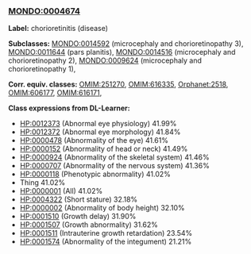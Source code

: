 
### [MONDO:0004674](http://purl.obolibrary.org/obo/MONDO_0004674)
**Label:** chorioretinitis (disease)

**Subclasses:** [MONDO:0014592](http://purl.obolibrary.org/obo/MONDO_0014592) (microcephaly and chorioretinopathy 3), [MONDO:0011644](http://purl.obolibrary.org/obo/MONDO_0011644) (pars planitis), [MONDO:0014516](http://purl.obolibrary.org/obo/MONDO_0014516) (microcephaly and chorioretinopathy 2), [MONDO:0009624](http://purl.obolibrary.org/obo/MONDO_0009624) (microcephaly and chorioretinopathy 1), 

**Corr. equiv. classes:** [OMIM:251270](http://purl.obolibrary.org/obo/OMIM_251270), [OMIM:616335](http://purl.obolibrary.org/obo/OMIM_616335), [Orphanet:2518](http://www.orpha.net/ORDO/Orphanet_2518), [OMIM:606177](http://purl.obolibrary.org/obo/OMIM_606177), [OMIM:616171](http://purl.obolibrary.org/obo/OMIM_616171), 

**Class expressions from DL-Learner:**

- [HP:0012373](http://purl.obolibrary.org/obo/HP_0012373) (Abnormal eye physiology) 41.99%
- [HP:0012372](http://purl.obolibrary.org/obo/HP_0012372) (Abnormal eye morphology) 41.84%
- [HP:0000478](http://purl.obolibrary.org/obo/HP_0000478) (Abnormality of the eye) 41.61%
- [HP:0000152](http://purl.obolibrary.org/obo/HP_0000152) (Abnormality of head or neck) 41.49%
- [HP:0000924](http://purl.obolibrary.org/obo/HP_0000924) (Abnormality of the skeletal system) 41.46%
- [HP:0000707](http://purl.obolibrary.org/obo/HP_0000707) (Abnormality of the nervous system) 41.36%
- [HP:0000118](http://purl.obolibrary.org/obo/HP_0000118) (Phenotypic abnormality) 41.02%
- Thing 41.02%
- [HP:0000001](http://purl.obolibrary.org/obo/HP_0000001) (All) 41.02%
- [HP:0004322](http://purl.obolibrary.org/obo/HP_0004322) (Short stature) 32.18%
- [HP:0000002](http://purl.obolibrary.org/obo/HP_0000002) (Abnormality of body height) 32.10%
- [HP:0001510](http://purl.obolibrary.org/obo/HP_0001510) (Growth delay) 31.90%
- [HP:0001507](http://purl.obolibrary.org/obo/HP_0001507) (Growth abnormality) 31.62%
- [HP:0001511](http://purl.obolibrary.org/obo/HP_0001511) (Intrauterine growth retardation) 23.54%
- [HP:0001574](http://purl.obolibrary.org/obo/HP_0001574) (Abnormality of the integument) 21.21%


